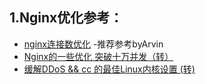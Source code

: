 ## 1.Nginx优化参考：
- [nginx连接数优化](https://www.cnblogs.com/vicowong/p/9560967.html) -推荐参考byArvin
- [Nginx的一些优化 突破十万并发（转）](https://www.cnblogs.com/vicowong/p/11663667.html)
- [缓解DDoS && cc 的最佳Linux内核设置 (转)](https://www.cnblogs.com/vicowong/p/11748142.html)